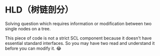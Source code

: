 # HLD（树链剖分）

Solving question which requires information or modification between two single nodes on a tree.

This piece of code is not a strict SCL component because it doesn't have essential standard interfaces. So you may have two read and understand it before you can modify it.
:joy: